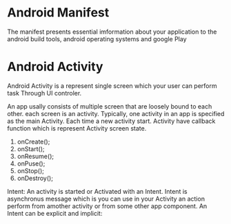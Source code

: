 # Android Manifest

The manifest presents essential imformation about your application to the android build tools, android operating systems and google Play


#  Android Activity

Android Activity is a represent single screen which your user can perform task Through UI controler.

An app usally consists of multiple screen that are loosely bound to each other. each screen is an activity. Typically, one activity in an app is specified as the main Activity.
Each time a new activity start. Activity have callback function which is represent Activity screen state.
1. onCreate();
2. onStart();
3. onResume();
4. onPuse();
5. onStop();
6. onDestroy();

Intent:
An activity is started or Activated with an Intent. Intent is asynchronus message which is you can use in your Activity an action perform from amother activity or from some other app component.
An Intent can be explicit and implicit:
